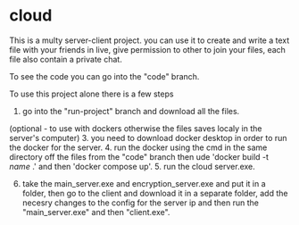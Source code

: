 # cloud
This is a multy server-client project.
you can use it to create and write a text file with your friends in live, give permission to other to join your files, each file also contain a private chat.

To see the code you can go into the "code" branch.

To use this project alone there is a few steps
1. go into the "run-project" branch and download all the files.
   
(optional - to use with dockers otherwise the files saves localy in the server's computer)
3. you need to download docker desktop in order to run the docker for the server.
4. run the docker using the cmd in the same directory off the files from the "code" branch then ude 'docker build -t *name* .' and then 'docker compose up'.
5. run the cloud server.exe.

6. take the main_server.exe and encryption_server.exe and put it in a folder, then go to the client and download it in a separate folder, add the necesry changes to the config for the server ip and then run the "main_server.exe" and then "client.exe".
